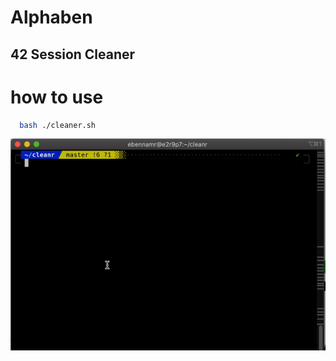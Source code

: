 # Alphaben  
## 42 Session Cleaner 
# how to use 
```bash
  bash ./cleaner.sh 
```
<img src="image.gif" alt="preview"/> 
